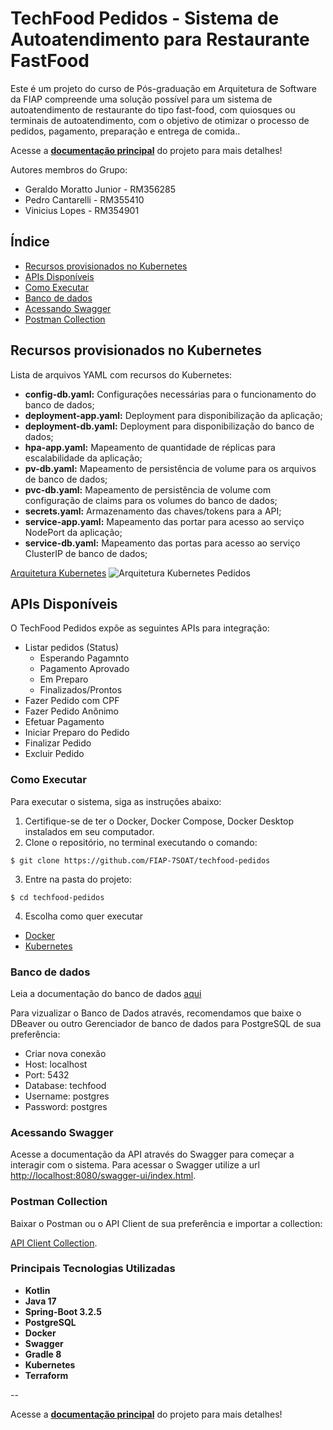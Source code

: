 # TechFood Pedidos - Sistema de Autoatendimento para Restaurante FastFood

Este é um projeto do curso de Pós-graduação em Arquitetura de Software da FIAP compreende uma solução possível para um sistema de autoatendimento de restaurante do tipo fast-food, com quiosques ou terminais de autoatendimento, com o objetivo de otimizar o processo de pedidos, pagamento, preparação e entrega de comida..

Acesse a **[documentação principal](https://github.com/FIAP-7SOAT/techfood-docs)** do projeto para mais detalhes!

Autores membros do Grupo:

- Geraldo Moratto Junior - RM356285
- Pedro Cantarelli - RM355410
- Vinicius Lopes - RM354901

## Índice

- [Recursos provisionados no Kubernetes](#recursos-provisionados-no-kubernetes)
- [APIs Disponíveis](#apis-disponíveis)
- [Como Executar](#como-executar)
- [Banco de dados](#banco-de-dados)
- [Acessando Swagger](#acessando-swagger)
- [Postman Collection](#postman-collection)

## Recursos provisionados no Kubernetes

Lista de arquivos YAML com recursos do Kubernetes:

- **config-db.yaml:** Configurações necessárias para o funcionamento do banco de dados;
- **deployment-app.yaml:** Deployment para disponibilização da aplicação;
- **deployment-db.yaml:** Deployment para disponibilização do banco de dados;
- **hpa-app.yaml:** Mapeamento de quantidade de réplicas para escalabilidade da aplicação;
- **pv-db.yaml:** Mapeamento de persistência de volume para os arquivos de banco de dados;
- **pvc-db.yaml:** Mapeamento de persistência de volume com configuração de claims para os volumes do banco de dados;
- **secrets.yaml:** Armazenamento das chaves/tokens para a API;
- **service-app.yaml:** Mapeamento das portar para acesso ao serviço NodePort da aplicação;
- **service-db.yaml:** Mapeamento das portas para acesso ao serviço ClusterIP de banco de dados;

[Arquitetura Kubernetes](https://www.figma.com/board/JpMG7uY03GHnNY92hHxdb3/Lanchonete-de-Bairro?node-id=0-1&t=W1aQzvEzhq0IOrMn-0)
![Arquitetura Kubernetes Pedidos](https://cdn.discordapp.com/attachments/1310749229756448779/1310749743885844480/image.png?ex=6748fd53&is=6747abd3&hm=d63bca5895955e1bab5020d31a7ba7b051eba9d991e812b0159a7bf10e17c2b3&)

## APIs Disponíveis

O TechFood Pedidos expõe as seguintes APIs para integração:

- Listar pedidos (Status)
  - Esperando Pagamnto
  - Pagamento Aprovado
  - Em Preparo
  - Finalizados/Prontos
- Fazer Pedido com CPF
- Fazer Pedido Anônimo
- Efetuar Pagamento
- Iniciar Preparo do Pedido
- Finalizar Pedido
- Excluir Pedido

### Como Executar

Para executar o sistema, siga as instruções abaixo:

1. Certifique-se de ter o Docker, Docker Compose, Docker Desktop instalados em seu computador.
2. Clone o repositório, no terminal executando o comando:

```
$ git clone https://github.com/FIAP-7SOAT/techfood-pedidos
```

3. Entre na pasta do projeto:

```
$ cd techfood-pedidos
```

4. Escolha como quer executar

- [Docker](docs/docker.md)
- [Kubernetes](docs/kubernetes.md)

### Banco de dados

Leia a documentação do banco de dados [aqui](docs/database.md)

Para vizualizar o Banco de Dados através, recomendamos que baixe o DBeaver ou outro Gerenciador de banco de dados para PostgreSQL de sua preferência:

- Criar nova conexão
- Host: localhost
- Port: 5432
- Database: techfood
- Username: postgres
- Password: postgres

### Acessando Swagger

Acesse a documentação da API através do Swagger para começar a interagir com o sistema.
Para acessar o Swagger utilize a url [http://localhost:8080/swagger-ui/index.html](http://localhost:8080/swagger-ui/index.html).

### Postman Collection

Baixar o Postman ou o API Client de sua preferência e importar a collection:

[API Client Collection](src/main/resources/collection/fiap_techfood_postman_collection.json).

### Principais Tecnologias Utilizadas

- **Kotlin**
- **Java 17**
- **Spring-Boot 3.2.5**
- **PostgreSQL**
- **Docker**
- **Swagger**
- **Gradle 8**
- **Kubernetes**
- **Terraform**

--

Acesse a **[documentação principal](https://github.com/FIAP-7SOAT/techfood-docs)** do projeto para mais detalhes!
